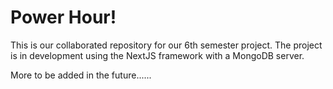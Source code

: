 # Power Hour!

This is our collaborated repository for our 6th semester project.
The project is in development using the NextJS framework with a MongoDB server.

More to be added in the future......
